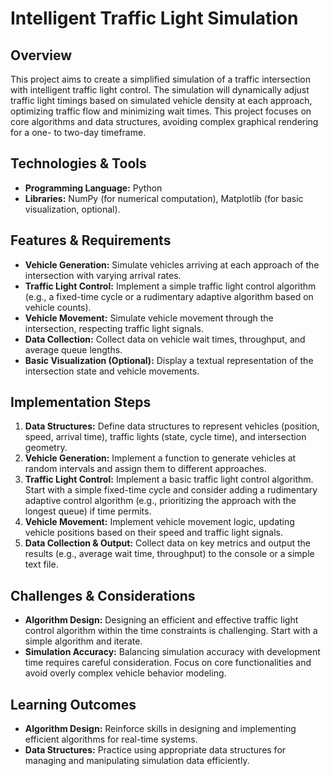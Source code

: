 # Intelligent Traffic Light Simulation

## Overview

This project aims to create a simplified simulation of a traffic intersection with intelligent traffic light control.  The simulation will dynamically adjust traffic light timings based on simulated vehicle density at each approach, optimizing traffic flow and minimizing wait times. This project focuses on core algorithms and data structures, avoiding complex graphical rendering for a one- to two-day timeframe.

## Technologies & Tools

- **Programming Language:** Python
- **Libraries:** NumPy (for numerical computation), Matplotlib (for basic visualization, optional).


## Features & Requirements

- **Vehicle Generation:**  Simulate vehicles arriving at each approach of the intersection with varying arrival rates.
- **Traffic Light Control:** Implement a simple traffic light control algorithm (e.g., a fixed-time cycle or a rudimentary adaptive algorithm based on vehicle counts).
- **Vehicle Movement:** Simulate vehicle movement through the intersection, respecting traffic light signals.
- **Data Collection:**  Collect data on vehicle wait times, throughput, and average queue lengths.
- **Basic Visualization (Optional):** Display a textual representation of the intersection state and vehicle movements.


## Implementation Steps

1. **Data Structures:** Define data structures to represent vehicles (position, speed, arrival time), traffic lights (state, cycle time), and intersection geometry.
2. **Vehicle Generation:** Implement a function to generate vehicles at random intervals and assign them to different approaches.
3. **Traffic Light Control:** Implement a basic traffic light control algorithm. Start with a simple fixed-time cycle and consider adding a rudimentary adaptive control algorithm (e.g., prioritizing the approach with the longest queue) if time permits.
4. **Vehicle Movement:**  Implement vehicle movement logic, updating vehicle positions based on their speed and traffic light signals.
5. **Data Collection & Output:** Collect data on key metrics and output the results (e.g., average wait time, throughput) to the console or a simple text file.


## Challenges & Considerations

- **Algorithm Design:** Designing an efficient and effective traffic light control algorithm within the time constraints is challenging.  Start with a simple algorithm and iterate.
- **Simulation Accuracy:** Balancing simulation accuracy with development time requires careful consideration. Focus on core functionalities and avoid overly complex vehicle behavior modeling.


## Learning Outcomes

- **Algorithm Design:** Reinforce skills in designing and implementing efficient algorithms for real-time systems.
- **Data Structures:** Practice using appropriate data structures for managing and manipulating simulation data efficiently.

